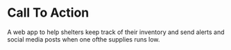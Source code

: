 # Call To Action

A web app to help shelters keep track of their inventory and send alerts and social media posts when one ofthe supplies runs low.
